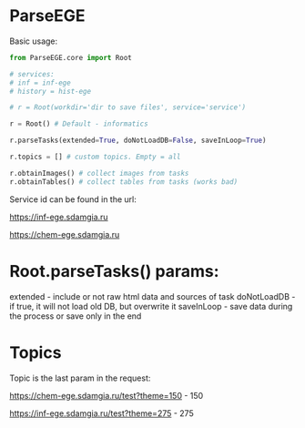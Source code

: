 # ParseEGE

Basic usage:

```python
from ParseEGE.core import Root

# services:
# inf = inf-ege
# history = hist-ege

# r = Root(workdir='dir to save files', service='service')

r = Root() # Default - informatics

r.parseTasks(extended=True, doNotLoadDB=False, saveInLoop=True)

r.topics = [] # custom topics. Empty = all

r.obtainImages() # collect images from tasks
r.obtainTables() # collect tables from tasks (works bad)
```

Service id can be found in the url:

https://inf-ege.sdamgia.ru

https://chem-ege.sdamgia.ru

# Root.parseTasks() params:
extended - include or not raw html data and sources of task
doNotLoadDB - if true, it will not load old DB, but overwrite it
saveInLoop - save data during the process or save only in the end

# Topics

Topic is the last param in the request:

https://chem-ege.sdamgia.ru/test?theme=150 - 150

https://inf-ege.sdamgia.ru/test?theme=275 - 275
